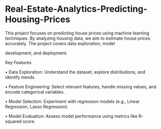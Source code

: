 # Real-Estate-Analytics-Predicting-Housing-Prices


This project focuses on predicting house prices using machine learning techniques. By analyzing housing data, we aim to estimate house prices accurately. The project covers data exploration, model 

development, and deployment.

Key Features

• Data Exploration: Understand the dataset, explore distributions, and identify trends.

• Feature Engineering: Select relevant features, handle missing values, and encode categorical variables.

• Model Selection: Experiment with regression models (e.g., Linear Regression, Lasso Regression).

• Model Evaluation: Assess model performance using metrics like R-squared score.
